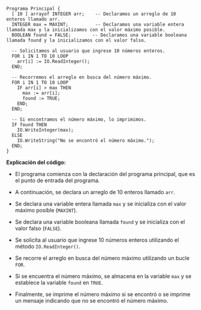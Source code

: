 ```cool
Programa Principal {
  [ 10 ] arrayof INTEGER arr;    -- Declaramos un arreglo de 10 enteros llamado arr.
  INTEGER max = MAXINT;          -- Declaramos una variable entera llamada max y la inicializamos con el valor máximo posible.
  BOOLEAN found = FALSE;        -- Declaramos una variable booleana llamada found y la inicializamos con el valor falso.

  -- Solicitamos al usuario que ingrese 10 números enteros.
  FOR i IN 1 TO 10 LOOP
    arr[i] := IO.ReadInteger();
  END;

  -- Recorremos el arreglo en busca del número máximo.
  FOR i IN 1 TO 10 LOOP
    IF arr[i] > max THEN
      max := arr[i];
      found := TRUE;
    END;
  END;

  -- Si encontramos el número máximo, lo imprimimos.
  IF found THEN
    IO.WriteInteger(max);
  ELSE
    IO.WriteString("No se encontró el número máximo.");
  END;
}
```

**Explicación del código:**

* El programa comienza con la declaración del programa principal, que es el punto de entrada del programa.

* A continuación, se declara un arreglo de 10 enteros llamado `arr`.

* Se declara una variable entera llamada `max` y se inicializa con el valor máximo posible (`MAXINT`).

* Se declara una variable booleana llamada `found` y se inicializa con el valor falso (`FALSE`).

* Se solicita al usuario que ingrese 10 números enteros utilizando el método `IO.ReadInteger()`.

* Se recorre el arreglo en busca del número máximo utilizando un bucle `FOR`.

* Si se encuentra el número máximo, se almacena en la variable `max` y se establece la variable `found` en `TRUE`.

* Finalmente, se imprime el número máximo si se encontró o se imprime un mensaje indicando que no se encontró el número máximo.